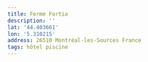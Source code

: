 ```yaml
---
title: Ferme Fortia
description: ''
lat: '44.403661'
lon: '5.310215'
address: 26510 Montréal-les-Sources France
tags: hôtel piscine
---
```

